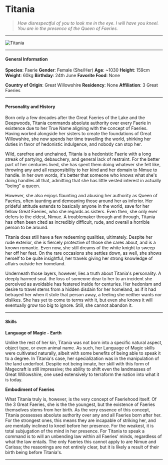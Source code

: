 # Titania

>*How disrespectful of you to look me in the eye. I will have you kneel. You are in the presence of the Queen of Faeries.*

___
![](https://i.imgur.com/0Nontmy.png "Titania")
___

#### General Information

**Species**: Faerie
**Gender**: Female (She/Her)
**Age**: ~1030
**Height**: 159cm
**Weight**: 60kg
**Birthday**: 24th June
**Favorite Food**: None

**Country of Origin**: Great Willowshire
**Residency**: None
**Affiliation**: 3 Great Faeries

___

#### Personality and History
Born only a few decades after the Great Faeries of the Lake and the Deepwoods, Titania commands absolute authority over every Faerie in existence due to her True Name aligning with the concept of Faeries. Having worked alongside her sisters to create the foundations of Great Willowshire, she now spends her time travelling the world, shirking her duties in favor of hedonistic indulgence, and nobody can stop her.

Wild, carefree and unchained, Titania is a hedonistic Faerie with a long streak of partying, debauchery, and general lack of restraint. For the better part of her centuries lived, she has spent them doing whatever she felt like, throwing any and all responsibility to her kind and her domain to Nimue to handle. In her own words, it's better that someone who knows what she's doing handles all that, admitting that she has little vested interest in actually "being" a queen.

However, she also enjoys flaunting and abusing her authority as Queen of Faeries, often taunting and demeaning those around her as inferior. Her prideful attitude extends to basically anyone in the world, save for her fellow Great Faeries, who she regards as sisters. Even then, she only ever defers to the eldest, Nimue. A troublemaker through and through, Titania has often been cited as incredibly difficult, rude, and overall a horrible person to be around.

Titania does still have a few redeeming qualities, ultimately. Despite her rude exterior, she is fiercely protective of those she cares about, and is a known romantic. Even now, she still dreams of the white knight to sweep her off her feet. On the rare occasions she settles down, as well, she shows herself to be quite insightful, her travels giving her strong knowledge of affairs outside her homeland.

Underneath those layers, however, lies a truth about Titania's personality. A deeply harmed soul. the loss of someone dear to her to an incident she perceived as avoidable has festered inside for centuries. Her hedonism and desire to travel stems from a hidden disdain for her homeland, as if it had betrayed her when it stole that person away, a feeling she neither wants nor dislikes. She has yet to come to terms with it, but even she knows it will eventually grow too big to ignore. Still, she cannot abandon it.

___

#### Skills
**Language of Magic - Earth**

Unlike the rest of her kin, Titania was not born into a specific natural aspect, object type, or even animal name. As such, her Language of Magic skills were cultivated naturally, albeit with some benefits of being able to speak it to a degree. In Titania's case, her specialization was in the manipulation of the land underfoot. Despite not being innate, her skill with this form of Magecraft is still impressive; the ability to shift even the landmasses of Great Willowshire, one used extensively to terraform the nation into what it is today.

**Embodiment of Faeries**

What Titania truly is, however, is the very concept of Faeriehood itself. Of the 3 Great Faeries, she is the the youngest, but the existence of Faeries themselves stems from her birth. As the very essence of this concept, Titania possesses absolute authority over any and all Faeries born after her. For the strongest ones, this means they are incapable of striking her, and are mentally inclined to kneel before her presence. For the weakest, it is total subjugation of the mind in her presence. For Titania to speak a command is to will an unbending law within all Faeries' minds, regardless of what the law entails. The only Faeries this cannot apply to are Nimue and Carissa; the reasonings are not entirely clear, but it is likely a result of their birth being before Titania's.

___
